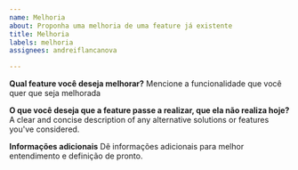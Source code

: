 ```yaml
---
name: Melhoria
about: Proponha uma melhoria de uma feature já existente
title: Melhoria
labels: melhoria
assignees: andreiflancanova

---
```


**Qual feature você deseja melhorar?**
Mencione a funcionalidade que você quer que seja melhorada

**O que você deseja que a feature passe a realizar, que ela não realiza hoje?**
A clear and concise description of any alternative solutions or features you've considered.

**Informações adicionais**
Dê informações adicionais para melhor entendimento e definição de pronto.

